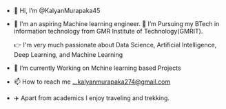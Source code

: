 - 👋 Hi, I’m @KalyanMurapaka45
- 👀 I'm an aspiring Machine learning engineer.
  🏫 I’m Pursuing my BTech in information technology from GMR Institute of Technology(GMRIT).
  
  👉 I'm very much passionate about Data Science, Artificial Intelligence, Deep Learning, and Machine Learning
- 🌱 I’m currently Working on Mchine learning based Projects
- 📫 How to reach me ...kalyanmurapaka274@gmail.com
- ✈️ Apart from academics I enjoy traveling and trekking.

<!---
KalyanMurapaka45/KalyanMurapaka45 is a ✨ special ✨ repository because its `README.md` (this file) appears on your GitHub profile.
You can click the Preview link to take a look at your changes.
--->
